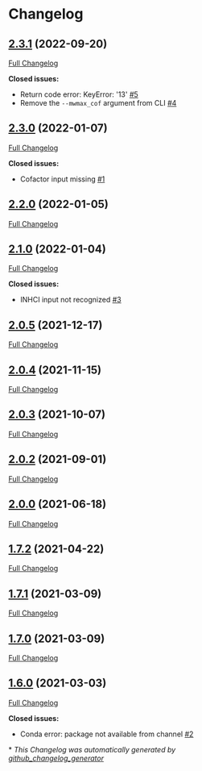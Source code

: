 # Changelog

## [2.3.1](https://github.com/brsynth/RetroPath2-wrapper/tree/2.3.1) (2022-09-20)

[Full Changelog](https://github.com/brsynth/RetroPath2-wrapper/compare/2.3.0...2.3.1)

**Closed issues:**

- Return code error: KeyError: '13'  [\#5](https://github.com/brsynth/RetroPath2-wrapper/issues/5)
- Remove the `--mwmax_cof` argument from CLI [\#4](https://github.com/brsynth/RetroPath2-wrapper/issues/4)

## [2.3.0](https://github.com/brsynth/RetroPath2-wrapper/tree/2.3.0) (2022-01-07)

[Full Changelog](https://github.com/brsynth/RetroPath2-wrapper/compare/2.2.0...2.3.0)

**Closed issues:**

- Cofactor input missing [\#1](https://github.com/brsynth/RetroPath2-wrapper/issues/1)

## [2.2.0](https://github.com/brsynth/RetroPath2-wrapper/tree/2.2.0) (2022-01-05)

[Full Changelog](https://github.com/brsynth/RetroPath2-wrapper/compare/2.1.0...2.2.0)

## [2.1.0](https://github.com/brsynth/RetroPath2-wrapper/tree/2.1.0) (2022-01-04)

[Full Changelog](https://github.com/brsynth/RetroPath2-wrapper/compare/2.0.5...2.1.0)

**Closed issues:**

- INHCI input not recognized [\#3](https://github.com/brsynth/RetroPath2-wrapper/issues/3)

## [2.0.5](https://github.com/brsynth/RetroPath2-wrapper/tree/2.0.5) (2021-12-17)

[Full Changelog](https://github.com/brsynth/RetroPath2-wrapper/compare/2.0.4...2.0.5)

## [2.0.4](https://github.com/brsynth/RetroPath2-wrapper/tree/2.0.4) (2021-11-15)

[Full Changelog](https://github.com/brsynth/RetroPath2-wrapper/compare/2.0.3...2.0.4)

## [2.0.3](https://github.com/brsynth/RetroPath2-wrapper/tree/2.0.3) (2021-10-07)

[Full Changelog](https://github.com/brsynth/RetroPath2-wrapper/compare/2.0.2...2.0.3)

## [2.0.2](https://github.com/brsynth/RetroPath2-wrapper/tree/2.0.2) (2021-09-01)

[Full Changelog](https://github.com/brsynth/RetroPath2-wrapper/compare/2.0.0...2.0.2)

## [2.0.0](https://github.com/brsynth/RetroPath2-wrapper/tree/2.0.0) (2021-06-18)

[Full Changelog](https://github.com/brsynth/RetroPath2-wrapper/compare/1.7.2...2.0.0)

## [1.7.2](https://github.com/brsynth/RetroPath2-wrapper/tree/1.7.2) (2021-04-22)

[Full Changelog](https://github.com/brsynth/RetroPath2-wrapper/compare/1.7.1...1.7.2)

## [1.7.1](https://github.com/brsynth/RetroPath2-wrapper/tree/1.7.1) (2021-03-09)

[Full Changelog](https://github.com/brsynth/RetroPath2-wrapper/compare/1.7.0...1.7.1)

## [1.7.0](https://github.com/brsynth/RetroPath2-wrapper/tree/1.7.0) (2021-03-09)

[Full Changelog](https://github.com/brsynth/RetroPath2-wrapper/compare/1.6.0...1.7.0)

## [1.6.0](https://github.com/brsynth/RetroPath2-wrapper/tree/1.6.0) (2021-03-03)

[Full Changelog](https://github.com/brsynth/RetroPath2-wrapper/compare/e8776f0cd134dd44eaf1d52b1472b9a3de2a4164...1.6.0)

**Closed issues:**

- Conda error: package not available from channel [\#2](https://github.com/brsynth/RetroPath2-wrapper/issues/2)



\* *This Changelog was automatically generated by [github_changelog_generator](https://github.com/github-changelog-generator/github-changelog-generator)*
